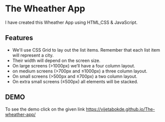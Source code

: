 # The Wheather App

I have created this Wheather App using HTML,CSS & JavaScript.




## Features
-  We'll use CSS Grid to lay out the list items. Remember that each list item will represent a city. 
- Their width will depend on the screen size.
- On large screens (>1000px) we’ll have a four column layout.
- on medium screens (>700px and ≤1000px) a three column layout.
- On small screens (>500px and ≤700px) a two column layout.
- On extra small screens (≤500px) all elements will be stacked.
## DEMO
To see the demo click on the given link  https://vijetabokde.github.io/The-wheather-app/
